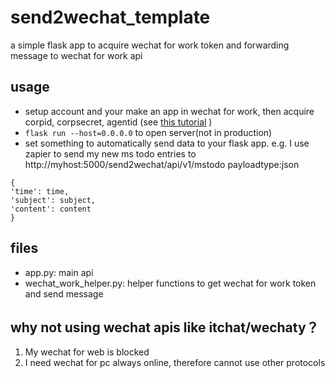 # send2wechat_template
a simple flask app to acquire wechat for work token and forwarding message to wechat for work api

## usage
- setup account and your make an app in wechat for work, then acquire corpid, corpsecret, agentid (see [this tutorial](https://www.cnblogs.com/mengyu/p/10073140.html) )
- `flask run --host=0.0.0.0` to open server(not in production)
- set something to automatically send data to your flask app. e.g. I use zapier to send my new ms todo entries to http://myhost:5000/send2wechat/api/v1/mstodo
payloadtype:json
```
{
'time': time,
'subject': subject,
'content': content
}
```
## files
- app.py: main api
- wechat_work_helper.py: helper functions to get wechat for work token and send message
## why not using wechat apis like itchat/wechaty？
1. My wechat for web is blocked
2. I need wechat for pc always online, therefore cannot use other protocols
